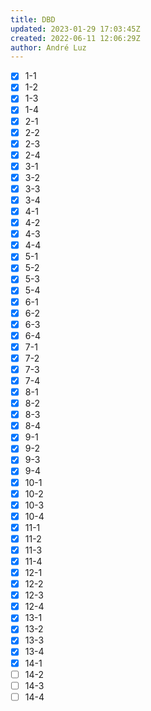 ```yaml
---
title: DBD
updated: 2023-01-29 17:03:45Z
created: 2022-06-11 12:06:29Z
author: André Luz
---
```


- [X] 1-1
- [X] 1-2
- [X] 1-3
- [X] 1-4
- [X] 2-1
- [X] 2-2
- [X] 2-3
- [X] 2-4
- [X] 3-1
- [X] 3-2
- [X] 3-3
- [X] 3-4
- [X] 4-1
- [X] 4-2
- [X] 4-3
- [X] 4-4
- [X] 5-1
- [X] 5-2
- [X] 5-3
- [X] 5-4
- [X] 6-1
- [X] 6-2
- [X] 6-3
- [X] 6-4
- [X] 7-1
- [X] 7-2
- [X] 7-3
- [X] 7-4
- [X] 8-1
- [X] 8-2
- [X] 8-3
- [X] 8-4
- [X] 9-1
- [X] 9-2
- [X] 9-3
- [X] 9-4
- [X] 10-1
- [X] 10-2
- [X] 10-3
- [X] 10-4
- [X] 11-1
- [X] 11-2
- [X] 11-3
- [X] 11-4
- [X] 12-1
- [X] 12-2
- [X] 12-3
- [X] 12-4
- [X] 13-1
- [X] 13-2
- [X] 13-3
- [X] 13-4
- [X] 14-1
- [ ] 14-2
- [ ] 14-3
- [ ] 14-4